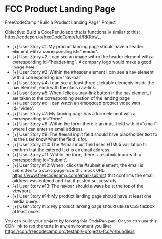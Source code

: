 # FCC Product Landing Page

FreeCodeCamp "Build a Product Landing Page" Project

Objective: Build a CodePen.io app that is functionally similar to this: https://codepen.io/freeCodeCamp/full/RKRbwL.

- [+] User Story #1: My product landing page should have a header element with a corresponding id="header".
- [+] User Story #2: I can see an image within the header element with a corresponding id="header-img". A company logo would make a good image here.
- [+] User Story #3: Within the #header element I can see a nav element with a corresponding id="nav-bar".
- [+] User Story #4: I can see at least three clickable elements inside the nav element, each with the class nav-link.
- [+] User Story #5: When I click a .nav-link button in the nav element, I am taken to the corresponding section of the landing page.
- [+] User Story #6: I can watch an embedded product video with id="video".
- [+] User Story #7: My landing page has a form element with a corresponding id="form".
- [+] User Story #8: Within the form, there is an input field with id="email" where I can enter an email address.
- [+] User Story #9: The #email input field should have placeholder text to let the user know what the field is for.
- [+] User Story #10: The #email input field uses HTML5 validation to confirm that the entered text is an email address.
- [+] User Story #11: Within the form, there is a submit input with a corresponding id="submit".
- [+] User Story #12: When I click the #submit element, the email is submitted to a static page (use this mock URL: https://www.freecodecamp.com/email-submit) that confirms the email address was entered and that it posted successfully.
- [+] User Story #13: The navbar should always be at the top of the viewport.
- [+] User Story #14: My product landing page should have at least one media query.
- [+] User Story #15: My product landing page should utilize CSS flexbox at least once.

You can build your project by forking this CodePen pen. Or you can use this CDN link to run the tests in any environment you like: https://cdn.freecodecamp.org/testable-projects-fcc/v1/bundle.js

